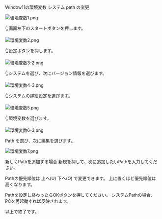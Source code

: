 <!--
title:   Window11の環境変数 システム path の変更
tags:    Windows11
id:      6b508d507197b03da17b
private: false
-->
Window11の環境変数 システム path の変更


![環境変数1.png](https://qiita-image-store.s3.ap-northeast-1.amazonaws.com/0/44761/8f77a193-f018-439b-ba01-20bd0a7b5ebb.png)

👆️画面左下のスタートボタンを押します。

![環境変数2.png](https://qiita-image-store.s3.ap-northeast-1.amazonaws.com/0/44761/0fd0b4c4-1d2d-443f-9993-bf507d448c2e.png)

👆️設定ボタンを押します。

![環境変数3-2.png](https://qiita-image-store.s3.ap-northeast-1.amazonaws.com/0/44761/3a94e233-5971-4e13-b402-fd217aa3c17e.png)


👆️システムを選び、次にバージョン情報を選びます。

![環境変数4-3.png](https://qiita-image-store.s3.ap-northeast-1.amazonaws.com/0/44761/da02f80f-7c3c-472b-985c-46b738703d03.png)


👆️システムの詳細設定を選びます。

![環境変数5.png](https://qiita-image-store.s3.ap-northeast-1.amazonaws.com/0/44761/dfe238a7-35dc-48d9-899b-d4648b8250de.png)

👆️環境変数を選びます。

![環境変数6-3.png](https://qiita-image-store.s3.ap-northeast-1.amazonaws.com/0/44761/eeb8c3ef-b5e1-4df4-98c8-42bc7dcee213.png)

Path を選び、次に編集を選びます。

![環境変数7.png](https://qiita-image-store.s3.ap-northeast-1.amazonaws.com/0/44761/65c564c0-72fc-4b5d-bcb5-96e519c16836.png)

新しくPathを追加する場合
新規を押して、次に追加したいPathを入力してください。

Pathの優先順位は
上へ(U)
下へ(O)
で変更できます。
上に置くほど優先順位は高くなります。

Pathを設定し終わったらOKボタンを押してください。
システムPathの場合、PCを再起動すれば反映されます。

以上で終了です。